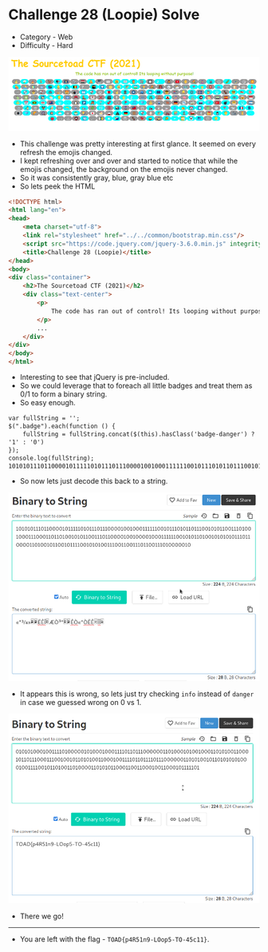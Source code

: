 # Challenge 28 (Loopie) Solve

* Category - Web
* Difficulty - Hard

![](challenge-28.png)

 * This challenge was pretty interesting at first glance. It seemed on every refresh the emojis changed.
 * I kept refreshing over and over and started to notice that while the emojis changed, the background
on the emojis never changed.
 * So it was consistently gray, blue, gray blue etc
 * So lets peek the HTML

```html
<!DOCTYPE html>
<html lang="en">
<head>
    <meta charset="utf-8">
    <link rel="stylesheet" href="../../common/bootstrap.min.css"/>
    <script src="https://code.jquery.com/jquery-3.6.0.min.js" integrity="sha256-/xUj+3OJU5yExlq6GSYGSHk7tPXikynS7ogEvDej/m4=" crossorigin="anonymous"></script>
    <title>Challenge 28 (Loopie)</title>
</head>
<body>
<div class="container">
    <h2>The Sourcetoad CTF (2021)</h2>
    <div class="text-center">
        <p>
            The code has ran out of control! Its looping without purpose!
        </p>
        ...
    </div>
</div>
</body>
</html>
```

* Interesting to see that jQuery is pre-included.
* So we could leverage that to foreach all little badges and treat them as 0/1 to form a binary string.
* So easy enough.

```
var fullString = '';
$(".badge").each(function () {
    fullString = fullString.concat($(this).hasClass('badge-danger') ? '1' : '0')
});
console.log(fullString);
10101011101100001011111010111011100001001000111111001011101011011100101011001110100100011100011011010010101100111011000010010000100011111100101011010010101010111011000011010010110010111100101010011100110011101100111010000010
```

 * So now lets just decode this back to a string.

![](challenge-28-wrong-binary.png)

 * It appears this is wrong, so lets just try checking `info` instead of `danger` in case we guessed wrong on 0 vs 1.

![](challenge-28-solve.png)

 * There we go!

---

* You are left with the flag - `TOAD{p4R51n9-LOop5-TO-45c11}`.